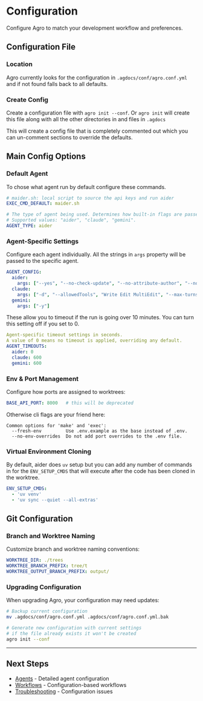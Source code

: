 # Configuration

Configure Agro to match your development workflow and preferences.

## Configuration File

### Location

Agro currently looks for the  configuration in `.agdocs/conf/agro.conf.yml` and if not found falls back to all defaults.

### Create Config

Create a configuration file with `agro init --conf`. Or `agro init` will create this file along with all the other directories in and files in `.agdocs`

This will create a config file that is completely commented out which you can un-comment sections to override the defaults.

## Main Config Options

### Default Agent

To chose what agent run by default configure these commands.

```yaml
# maider.sh: local script to source the api keys and run aider
EXEC_CMD_DEFAULT: maider.sh   

# The type of agent being used. Determines how built-in flags are passed.
# Supported values: "aider", "claude", "gemini".
AGENT_TYPE: aider
```

### Agent-Specific Settings

Configure each agent individually. All the strings in `args` property will be passed to the specific agent.

```yaml
AGENT_CONFIG:
  aider:
    args: ["--yes", "--no-check-update", "--no-attribute-author", "--no-attribute-committer", "--no-attribute-co-authored-by"]
  claude:
    args: ["-d", "--allowedTools", "Write Edit MultiEdit", "--max-turns", "30", "-p"]
  gemini:
    args: ["-y"]
```

These allow you to timeout if the run is going over 10 minutes. You can turn this setting off if you set to 0.

```yaml
Agent-specific timeout settings in seconds.
A value of 0 means no timeout is applied, overriding any default.
AGENT_TIMEOUTS:
  aider: 0
  claude: 600
  gemini: 600
```

### Env & Port Management

Configure how ports are assigned to worktrees:

```yaml
BASE_API_PORT: 8000   # this will be deprecated
```

Otherwise cli flags are your friend here:

```
Common options for 'make' and 'exec':
  --fresh-env         Use .env.example as the base instead of .env.
  --no-env-overrides  Do not add port overrides to the .env file.
```

### Virtual Environment Cloning

By default, aider does `uv` setup but you can add any number of commands in for the `ENV_SETUP_CMDS` that will execute after the code has been cloned in the worktree.

```yaml
ENV_SETUP_CMDS:
  - 'uv venv'
  - 'uv sync --quiet --all-extras'
```

## Git Configuration

### Branch and Worktree Naming

Customize branch and worktree naming conventions:

```yaml
WORKTREE_DIR: ./trees
WORKTREE_BRANCH_PREFIX: tree/t
WORKTREE_OUTPUT_BRANCH_PREFIX: output/
```

### Upgrading Configuration

When upgrading Agro, your configuration may need updates:

```bash
# Backup current configuration
mv .agdocs/conf/agro.conf.yml .agdocs/conf/agro.conf.yml.bak

# Generate new configuration with current settings
# if the file already exists it won't be created
agro init --conf
```

---

## Next Steps

- [Agents](agents.md) - Detailed agent configuration
- [Workflows](workflows.md) - Configuration-based workflows
- [Troubleshooting](troubleshooting.md) - Configuration issues

